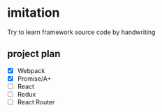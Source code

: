 # imitation

Try to learn framework source code by handwriting

## project plan

- [x] Webpack
- [x] Promise/A+
- [ ] React
- [ ] Redux
- [ ] React Router
